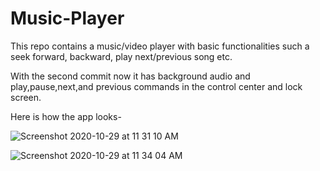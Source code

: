 # Music-Player
This repo contains a music/video player with basic functionalities such a seek forward, backward, play next/previous song etc.

With the second commit now it has background audio and play,pause,next,and previous commands in the control center and lock screen.

Here is how the app looks-

![Screenshot 2020-10-29 at 11 31 10 AM](https://user-images.githubusercontent.com/64434518/97534671-669f0b80-19e0-11eb-9358-94555106ed73.png)

![Screenshot 2020-10-29 at 11 34 04 AM](https://user-images.githubusercontent.com/64434518/97534769-9221f600-19e0-11eb-9d29-a365b2b12c30.png)


